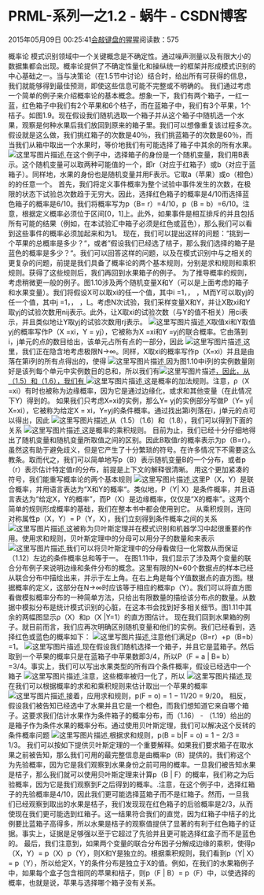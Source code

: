 
# PRML-系列一之1.2 - 蜗牛 - CSDN博客


2015年05月09日 00:25:41[会敲键盘的猩猩](https://me.csdn.net/u010182633)阅读数：575


概率论
模式识别领域中一个关键概念是不确定性。通过噪声测量以及有限大小的数据集都会出现。概率论提供了不确定性量化和操纵统一的框架并形成模式识别的中心基础之一。当与决策论（在1.5节中讨论）结合时，给出所有可获得的信息，我们就能够得到最佳预测，即使这些信息可能不完整或不明确的。
我们通过考虑一个简单的例子来介绍概率论的基本概念。想象一下，我们有两个箱子，一红一蓝，红色箱子中我们有2个苹果和6个桔子，而在蓝箱子中，我们有3个苹果，1个桔子。如图1.9。现在假设我们随机选取一个箱子并从这个箱子中随机选一个水果，观察是何种水果后我们放回到原来的箱子里。我们可以想像重复该过程多次。假设就是这么做，我们挑红箱子的次数是40％，我们挑蓝箱子的次数是60％，而当我们从箱中取出一个水果时，等价地我们有可能选择了箱子中其余的所有水果。
![这里写图片描述](https://img-blog.csdn.net/20150508163741216)[ ](https://img-blog.csdn.net/20150508163741216)
在这个例子中，选择箱子的身份是一个随机变量，我们用B表示。这个随机变量可以取两种可能值的一个，即r（对应于红箱子）或b（对应于蓝箱子）。同样地，水果的身份也是随机变量并用F表示。它取a（苹果）或o（橙色）的的任意一个。
首先，我们将定义事件概率为整个试验中事件发生的次数，在极限的状态下试验总次数趋于无穷大。因此，选择红色箱子的概率是4/10而选择蓝色箱子的概率是6/10。我们将概率写为p（B= r）=4/10，p（B = b）=6/10。注意，根据定义概率必须位于区间[0，1]上。此外，如果事件是相互排斥的并且包括所有可能的结果（例如，在本试验汇中箱子必须是红色或蓝色），那么我们可以看到这些事件的概率必须加起来和为1。
现在，我们可以提出这样的问题：“挑到一个苹果的总概率是多少？“，或者”假设我们已经选了桔子，那么我们选择的箱子是蓝色的概率是多少？“。我们可以回答这样的问题，以及在模式识别中与之相关的更复杂的问题，前提是我们具备了概率论的两个基本规则，分别是求和规则和乘积规则。获得了这些规则后，我们再回到水果箱子的例子。
为了推导概率的规则，考虑稍微更一般的例子。图1.10涉及两个随机变量X和Y（可以是上面考虑的箱子和水果变量）。我们将假设X可以取xi的任一个值，其中i =1，， ，M而Y可以取yj的任一个值，其中j =1，， ，L。考虑N次试验，我们采样变量X和Y，并让X取xi和Y取yj的试验次数用nij表示。此外，让X取xi的试验次数（与Y的值不相关）用ci表示，并且类似地让Y取yj的试验次数用rj表示。
![这里写图片描述](https://img-blog.csdn.net/20150508175058708)[ ](https://img-blog.csdn.net/20150508175058708)
X取值xi和Y取值yj的概率写作P（X =xi，Y = yj），它被称为X =xi和Y =yj的联合概率。它由落到i，j单元的点的数目给出，该单元占所有点的一部分，因此
![这里写图片描述](https://img-blog.csdn.net/20150508172524520)[ ](https://img-blog.csdn.net/20150508172524520)
这里，我们正在隐含地考虑极限N→∞。同样，X取xi的概率写作p（X=xi）并且是由落在第i列的所有点得出的，使得
![这里写图片描述](https://img-blog.csdn.net/20150508172851548)[ ](https://img-blog.csdn.net/20150508172851548)
因为图1.10中i列的实例数量刚好是该列每个单元中实例数目的总和，所以我们有![这里写图片描述](https://img-blog.csdn.net/20150508173443734)[，因此，从（1.5）和（1.6），我们有 ](https://img-blog.csdn.net/20150508173443734)
![这里写图片描述](https://img-blog.csdn.net/20150508173345967)[ ](https://img-blog.csdn.net/20150508173345967)
这是概率的加法规则。注意，ρ（X =xi）有时也被称为边缘概率，因为它是通过边缘化，或求和其他变量（在此情况下Y）得到的。
如果我们只考虑X=xi的实例，那么Y= yj的实例部分写做P（Y= yi| X=xi），它被称为给定X = xi，Y=yj的条件概率。通过找出第i列落在i，j单元的点可以得出，因此
![这里写图片描述](https://img-blog.csdn.net/20150508174722538)[ ](https://img-blog.csdn.net/20150508174722538)
从（1.5）（1.6）和（1.8），我们可以得到下面的关系
![这里写图片描述](https://img-blog.csdn.net/20150508174621055)[ ](https://img-blog.csdn.net/20150508174621055)
这是概率的乘积规则。
目前为止，我们已经十分仔细地得出了随机变量和随机变量所取值之间的区别。因此B取值r的概率表示为p（B=r）。虽然这有助于避免歧义，但是它产生了十分繁琐的符号。在许多情况下不需要这么教条。取而代之，我们可以简单地写p（B）表示随机变量B的一个分布，或者p（r）表示估计特定值r的分布，前提是上下文的解释很清晰。
用这个更加紧凑的符号，我们能重写概率论的两个基本规则
![这里写图片描述](https://img-blog.csdn.net/20150508180308443)[ ](https://img-blog.csdn.net/20150508180308443)
这里P（X，Y）是联合概率，并用语言表达为“X和Y的概率“。类似地，P（Y| X）是条件概率，并且语言表达为“给定X，Y的概率”，而P（X）是边缘概率，仅仅是“X的概率”。这两个简单的规则形成概率的基础，我们在整本书中都会使用到它。
从乘积规则，连同对称属性p（X，Y）= P（Y，X），我们立刻得到条件概率之间的关系
![这里写图片描述](https://img-blog.csdn.net/20150508192452311)[ ](https://img-blog.csdn.net/20150508192452311)
这被称为贝叶斯定理并在模式识别和机器学习中起很重要的作用。使用求和规则，贝叶斯定理中的分母可以用分子的数量和来表示
![这里写图片描述](https://img-blog.csdn.net/20150508193046557)[ ](https://img-blog.csdn.net/20150508193046557)
我们可以将贝叶斯定理中的分母看做归一化常数从而保证（1.12）左边的条件概率总和等于一。
在图1.11中，我们显示了涉及两个变量的联合分布例子来说明边缘和条件分布的概念。这里有限的N=60个数据点的样本已经从联合分布中描绘出来，并示于左上角。在右上角是每个Y值数据点的直方图。根据概率的定义，这部分在N→∞时应该等于相应的概率p（Y）。我们可以将直方图看做模拟概率分布的一种简单方法，只给出有限数量的描绘该分布点的数量。从数据中模拟分布是统计模式识别的心脏，在这本书会找到好多相关细节。图1.11中其余的两幅图显示ρ（X）和p（X |Y=1）的直方图估计。
现在我们回到水果箱的例子。就目前而言，我们应再次明确区别随机变量和他们的实例。我们已经看到，选择红色或蓝色的概率如下：
![这里写图片描述](https://img-blog.csdn.net/20150508232705110)[ ](https://img-blog.csdn.net/20150508232705110)
注意他们满足p（B=r）+p（B=b）=1。
![这里写图片描述](https://img-blog.csdn.net/20150508232910986)[ ](https://img-blog.csdn.net/20150508232910986)
现在假设我们随机选择一个箱子，并且它是蓝箱子。然后取到一个苹果的概率只是在蓝箱子中苹果数即3/4，所以P（F = a | B= b）=3/4。事实上，我们可以写出水果类型的所有四个条件概率，假设已经选中一个箱子
![这里写图片描述](https://img-blog.csdn.net/20150508233609005)[ ](https://img-blog.csdn.net/20150508233609005)
注意，这些概率被归一化了，所以
![这里写图片描述](https://img-blog.csdn.net/20150508233948687)[ ](https://img-blog.csdn.net/20150508233948687)
现在我们可以根据概率的求和和乘积规则来估计取出一个苹果的概率
![这里写图片描述](https://img-blog.csdn.net/20150508234207169)[ ](https://img-blog.csdn.net/20150508234207169)
接着，应用求和规则，p(F = o) = 1 − 11/20 = 9/20。
相反，假设我们被告知已经选中了水果并且它是一个橙色，而我们想知道它来自哪个箱子。这要求我们估计水果作为条件箱子的概率分布，而（1.16） - （1.19）给出的是箱子作为条件水果的概率分布。通过使用贝叶斯定理，我们可以解决这个反转的条件概率问题
![这里写图片描述](https://img-blog.csdn.net/20150508234904529)[ ](https://img-blog.csdn.net/20150508234904529)
根据求和规则，p(B = b|F = o) = 1 − 2/3 = 1/3。
我们可以按如下提供贝叶斯定理的一个重要解释。如果我们要求箱子在取水果之前被告知，那么我们可用的最完整信息是由概率p（B）提供的。我们称这个为先验概率，因为它是我们观察到水果身份之前可用的概率。一旦我们被告知水果是桔子，那么我们就可以使用贝叶斯定理来计算p（B | F）的概率，我们称之为后验概率，因为它是我们观察到F之后得到的概率。.注意，在这个例子中，选择红箱子的先验概率是4/10，因此我们更可能选择蓝箱子而不是红箱子。然而，一旦我们已经观察到取出的水果是桔子，我们发现现在红色箱子的后验概率是2/3，从而使现在我们更可能选到红箱子。这一结果符合我们的直觉，因为红箱子中桔子的比例要比蓝箱子高得多，所以水果是桔子的观察值提供了显著的有利于红色箱子的证据。事实上，证据是足够强以至于它超过了先验并且更可能选择红盒子而不是蓝色的。
最后，我们注意到，如果两个变量的联合分布因子分解成边缘的乘积，使得p（X，Y）= p（X）p（Y），则X和Y是独立的。根据乘积规则，我们看到p（Y| X）= p（Y），所以给定X，Y的条件分布是独立于X的值。例如，在我们的水果箱例子中，如果每个盒子包含相同的苹果和桔子，则p（F | B）= p（F）中，以使选择的概率，也就是说，苹果与选择哪个箱子没有关系。

[
](https://img-blog.csdn.net/20150508234904529)
